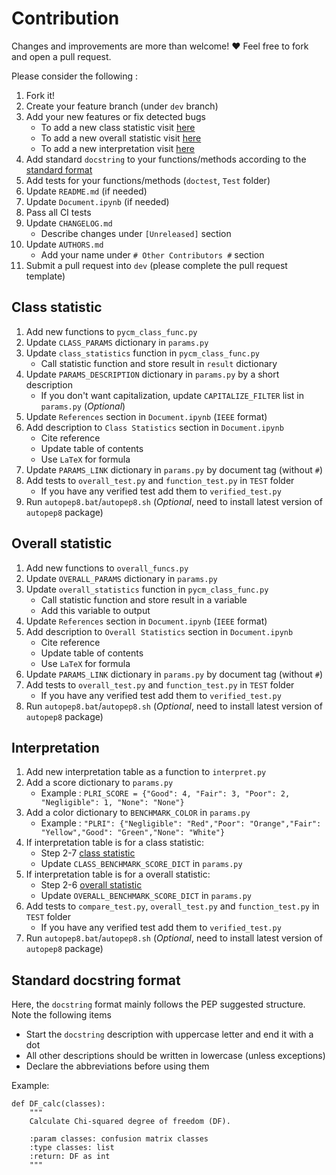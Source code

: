 # Contribution			

Changes and improvements are more than welcome! ❤️ Feel free to fork and open a pull request.		


Please consider the following :


1. Fork it!
2. Create your feature branch (under `dev` branch)
3. Add your new features or fix detected bugs
	- To add a new class statistic visit [here](#class-statistic)
	- To add a new overall statistic visit [here](#overall-statistic)
	- To add a new interpretation visit [here](#interpretation)
4. Add standard `docstring` to your functions/methods according to the [standard format](#standard-docstring-format)
5. Add tests for your functions/methods (`doctest`, `Test` folder)
6. Update `README.md` (if needed)
7. Update `Document.ipynb` (if needed)
8. Pass all CI tests
9. Update `CHANGELOG.md`
	- Describe changes under `[Unreleased]` section
10. Update `AUTHORS.md`
	- Add your name under `# Other Contributors #` section
11. Submit a pull request into `dev` (please complete the pull request template)


## Class statistic 

1. Add new functions to `pycm_class_func.py`
2. Update `CLASS_PARAMS` dictionary in `params.py`
3. Update `class_statistics` function in `pycm_class_func.py`
	- Call statistic function and store result in `result` dictionary
4. Update `PARAMS_DESCRIPTION` dictionary in `params.py` by a short description
	- If you don't want capitalization, update `CAPITALIZE_FILTER` list in `params.py` (*Optional*)
5. Update `References` section in `Document.ipynb` (`IEEE` format)
6. Add description to `Class Statistics` section in `Document.ipynb`
	- Cite reference
	- Update table of contents
	- Use `LaTeX` for formula
7. Update `PARAMS_LINK` dictionary in `params.py` by document tag (without `#`)
8. Add tests to `overall_test.py` and `function_test.py` in `TEST` folder
	- If you have any verified test add them to `verified_test.py`
9.  Run `autopep8.bat`/`autopep8.sh` (*Optional*, need to install latest version of `autopep8` package)



## Overall statistic 

1. Add new functions to `overall_funcs.py`
2. Update `OVERALL_PARAMS` dictionary in `params.py`
3. Update `overall_statistics` function in `pycm_class_func.py`
	- Call statistic function and store result in a variable
	- Add this variable to output
4. Update `References` section in `Document.ipynb` (`IEEE` format)
5. Add description to `Overall Statistics` section in `Document.ipynb`
	- Cite reference
	- Update table of contents
	- Use `LaTeX` for formula
6. Update `PARAMS_LINK` dictionary in `params.py` by document tag (without `#`)
7. Add tests to `overall_test.py` and `function_test.py` in `TEST` folder
	- If you have any verified test add them to `verified_test.py`
8. Run `autopep8.bat`/`autopep8.sh` (*Optional*, need to install latest version of `autopep8` package)


## Interpretation

1. Add new interpretation table as a function to `interpret.py`
2. Add a score dictionary to `params.py`
	- Example : ```PLRI_SCORE = {"Good": 4, "Fair": 3, "Poor": 2, "Negligible": 1, "None": "None"}```
3. Add a color dictionary to `BENCHMARK_COLOR` in `params.py`
	- Example : 
		```"PLRI": {"Negligible": "Red","Poor": "Orange","Fair": "Yellow","Good": "Green","None": "White"}```
4. If interpretation table is for a class statistic:
	- Step 2-7 [class statistic](#class-statistic)
	- Update `CLASS_BENCHMARK_SCORE_DICT` in `params.py`
5. If interpretation table is for a overall statistic:
	- Step 2-6 [overall statistic](#overall-statistic)
	- Update `OVERALL_BENCHMARK_SCORE_DICT` in `params.py`
6. Add tests to `compare_test.py`, `overall_test.py` and `function_test.py` in `TEST` folder
	- If you have any verified test add them to `verified_test.py`
7. Run `autopep8.bat`/`autopep8.sh` (*Optional*, need to install latest version of `autopep8` package)

## Standard docstring format
Here, the `docstring` format mainly follows the PEP suggested structure. Note the following items
   - Start the `docstring` description with uppercase letter and end it with a dot
   - All other descriptions should be written in lowercase (unless exceptions)
   - Declare the abbreviations before using them

Example:

    def DF_calc(classes):
        """
        Calculate Chi-squared degree of freedom (DF).
    
        :param classes: confusion matrix classes
        :type classes: list
        :return: DF as int
        """
